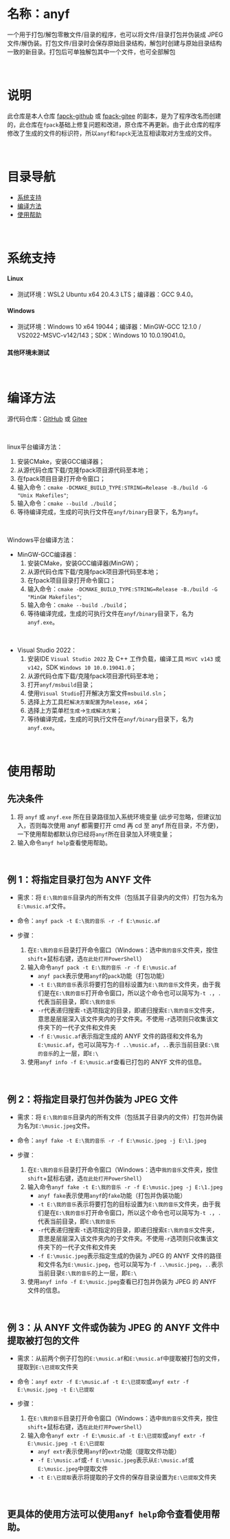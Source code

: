 # 名称：anyf

一个用于打包/解包零散文件/目录的程序，也可以将文件/目录打包并伪装成 JPEG 文件/解伪装。打包文件/目录时会保存原始目录结构，解包时创建与原始目录结构一致的新目录。打包后可单独解包其中一个文件，也可全部解包

<br>

# 说明

此仓库是本人仓库 [fapck-github](https://github.com/hrpzcf/fpack) 或 [fpack-gitee](https://gitee.com/hrpzcf/fpack) 的副本，是为了程序改名而创建的，此仓库在`fpack`基础上修复问题和改进，原仓库不再更新。由于此仓库的程序修改了生成的文件的标识符，所以`anyf`和`fapck`无法互相读取对方生成的文件。

<br>

# 目录导航

- [系统支持](#系统支持)
- [编译方法](#编译方法)
- [使用帮助](#使用帮助)

<br>

# 系统支持

#### Linux

- 测试环境：WSL2 Ubuntu x64 20.4.3 LTS；编译器：GCC 9.4.0。

#### Windows

- 测试环境：Windows 10 x64 19044；编译器：MinGW-GCC 12.1.0 / VS2022-MSVC-v142/143；SDK：Windows 10 10.0.19041.0。

#### 其他环境未测试

<br>

# 编译方法

源代码仓库：[GitHub](https://github.com/hrpzcf/anyf) 或 [Gitee](https://gitee.com/hrpzcf/anyf)

<br>

linux平台编译方法：

1. 安装CMake，安装GCC编译器；
2. 从源代码仓库下载/克隆fpack项目源代码至本地；
3. 在fpack项目目录打开命令窗口；
4. 输入命令：`cmake -DCMAKE_BUILD_TYPE:STRING=Release -B./build -G "Unix Makefiles"`;
5. 输入命令：`cmake --build ./build`；
6. 等待编译完成，生成的可执行文件在`anyf/binary`目录下，名为`anyf`。

<br>

Windows平台编译方法：

- MinGW-GCC编译器：
  1. 安装CMake，安装GCC编译器(MinGW)；
  2. 从源代码仓库下载/克隆fpack项目源代码至本地；
  3. 在fpack项目目录打开命令窗口；
  4. 输入命令：`cmake -DCMAKE_BUILD_TYPE:STRING=Release -B./build -G "MinGW Makefiles"`;
  5. 输入命令：`cmake --build ./build`；
  6. 等待编译完成，生成的可执行文件在`anyf/binary`目录下，名为`anyf.exe`。

<br>

- Visual Studio 2022：
    1. 安装IDE `Visual Studio 2022` 及 C++ 工作负载，编译工具 `MSVC v143` 或 `v142`，SDK `Windows 10 10.0.19041.0`；
    2. 从源代码仓库下载/克隆fpack项目源代码至本地；
    3. 打开`anyf/msbuild`目录；
    4. 使用`Visual Studio`打开解决方案文件`msbuild.sln`；
    5. 选择上方工具栏`解决方案配置`为`Release`，`x64`；
    6. 选择上方菜单栏`生成`->`生成解决方案`；
    7. 等待编译完成，生成的可执行文件在`anyf/binary`目录下，名为`anyf.exe`。

<br>

# 使用帮助

## 先决条件

1. 将 `anyf` 或 `anyf.exe` 所在目录路径加入系统环境变量 (此步可忽略，但建议加入，否则每次使用 anyf 都需要打开 cmd 再 cd 至 anyf 所在目录，不方便)，一下使用帮助都默认你已经将`anyf`所在目录加入环境变量；
2. 输入命令`anyf help`查看使用帮助。

<br>

## 例 1：将指定目录打包为 ANYF 文件

- 需求：将 `E:\我的音乐`目录内的所有文件（包括其子目录内的文件）打包为名为`E:\music.af`文件。

- 命令：`anyf pack -t E:\我的音乐 -r -f E:\music.af`

- 步骤：

  1. 在`E:\我的音乐`目录打开命令窗口（Windows：选中`我的音乐`文件夹，按住`shift`+鼠标右键，选`在此处打开PowerShell`）
  2. 输入命令`anyf pack -t E:\我的音乐 -r -f E:\music.af`
     - `anyf pack`表示使用`anyf`的`pack`功能（打包功能）
     - `-t E:\我的音乐`表示将要打包的目标设置为`E:\我的音乐`文件夹，由于我们是在`E:\我的音乐`打开命令窗口，所以这个命令也可以简写为`-t .`，`.`代表当前目录，即`E:\我的音乐`
     - `-r`代表递归搜索`-t`选项指定的目录，即递归搜索`E:\我的音乐`文件夹，意思是层层深入该文件夹内的子文件夹。不使用`-r`选项则只收集该文件夹下的一代子文件和文件夹
     - `-f E:\music.af`表示指定生成的 ANYF 文件的路径和文件名为`E:\music.af`，也可以简写为`-f ..\music.af`，`..`表示当前目录`E:\我的音乐`的上一层，即`E:\`
  3. 使用`anyf info -f E:\music.af`查看已打包的 ANYF 文件的信息。

<br>

## 例 2：将指定目录打包并伪装为 JPEG 文件

- 需求：将 `E:\我的音乐`目录内的所有文件（包括其子目录内的文件）打包并伪装为名为`E:\music.jpeg`文件。

- 命令：`anyf fake -t E:\我的音乐 -r -f E:\music.jpeg -j E:\1.jpeg`

- 步骤：

  1. 在`E:\我的音乐`目录打开命令窗口（Windows：选中`我的音乐`文件夹，按住`shift`+鼠标右键，选`在此处打开PowerShell`）
  2. 输入命令`anyf fake -t E:\我的音乐 -r -f E:\music.jpeg -j E:\1.jpeg`
     - `anyf fake`表示使用`anyf`的`fake`功能（打包并伪装功能）
     - `-t E:\我的音乐`表示将要打包的目标设置为`E:\我的音乐`文件夹，由于我们是在`E:\我的音乐`打开命令窗口，所以这个命令也可以简写为`-t .`，`.`代表当前目录，即`E:\我的音乐`
     - `-r`代表递归搜索`-t`选项指定的目录，即递归搜索`E:\我的音乐`文件夹，意思是层层深入该文件夹内的子文件夹。不使用`-r`选项则只收集该文件夹下的一代子文件和文件夹
     - `-f E:\music.jpeg`表示指定生成的伪装为 JPEG 的 ANYF 文件的路径和文件名为`E:\music.jpeg`，也可以简写为`-f ..\music.jpeg`，`..`表示当前目录`E:\我的音乐`的上一层，即`E:\`
  3. 使用`anyf info -f E:\music.jpeg`查看已打包并伪装为 JPEG 的 ANYF 文件的信息。

<br>

## 例 3：从 ANYF 文件或伪装为 JPEG 的 ANYF 文件中提取被打包的文件

- 需求：从前两个例子打包的`E:\music.af`和`E:\music.af`中提取被打包的文件，提取到`E:\已提取`文件夹

- 命令：`anyf extr -f E:\music.af -t E:\已提取`或`anyf extr -f E:\music.jpeg -t E:\已提取`

- 步骤：

  1. 在`E:\我的音乐`目录打开命令窗口（Windows：选中`我的音乐`文件夹，按住`shift`+鼠标右键，选`在此处打开PowerShell`）
  2. 输入命令`anyf extr -f E:\music.af -t E:\已提取`或`anyf extr -f E:\music.jpeg -t E:\已提取`
     - `anyf extr`表示使用`anyf`的`extr`功能（提取文件功能）
     - `-f E:\music.af`或`-f E:\music.jpeg`表示从`E:\music.af`或`E:\music.jpeg`中提取文件
     - `-t E:\已提取`表示将提取的子文件的保存目录设置为`E:\已提取`文件夹

<br>

## 更具体的使用方法可以使用`anyf help`命令查看使用帮助。
